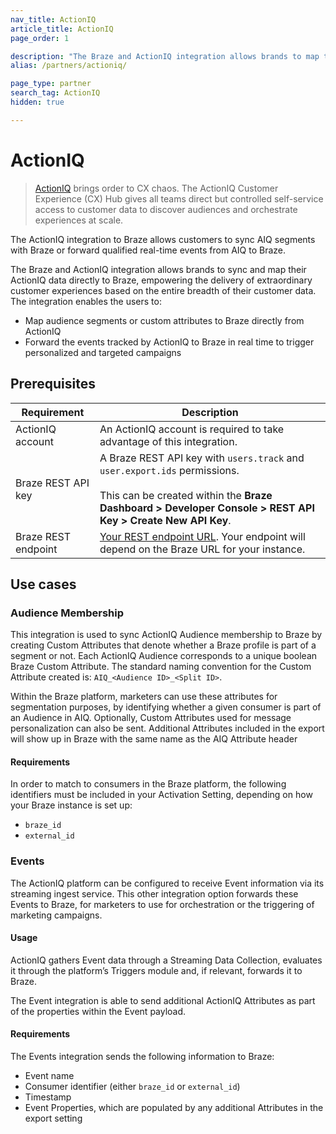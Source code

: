 ```yaml
---
nav_title: ActionIQ
article_title: ActionIQ
page_order: 1

description: "The Braze and ActionIQ integration allows brands to map the audience segments (or custom attributes) across both platforms or forwarding real-time events from ActionIQ to Braze to enable the delivery of personalized customer experiences based on the entire breath of their customer data."
alias: /partners/actioniq/

page_type: partner
search_tag: ActionIQ
hidden: true

---
```


# ActionIQ

> [ActionIQ][2] brings order to CX chaos. The ActionIQ Customer Experience (CX) Hub gives all teams direct but controlled self-service access to customer data to discover audiences and orchestrate experiences at scale.

The ActionIQ integration to Braze allows customers to sync AIQ segments with Braze or forward qualified real-time events from AIQ to Braze.

The Braze and ActionIQ integration allows brands to sync and map their ActionIQ data directly to Braze, empowering the delivery of extraordinary customer experiences based on the entire breadth of their customer data. The integration enables the users to:
- Map audience segments or custom attributes to Braze directly from ActionIQ
- Forward the events tracked by ActionIQ to Braze in real time to trigger personalized and targeted campaigns

## Prerequisites

| Requirement | Description |
| ----------- | ----------- |
| ActionIQ account | An ActionIQ account is required to take advantage of this integration. |
| Braze REST API key | A Braze REST API key with `users.track` and `user.export.ids` permissions. <br><br> This can be created within the **Braze Dashboard > Developer Console > REST API Key > Create New API Key**. |
| Braze REST endpoint | [Your REST endpoint URL][1]. Your endpoint will depend on the Braze URL for your instance. |

## Use cases

### Audience Membership
This integration is used to sync ActionIQ Audience membership to Braze by creating Custom Attributes that denote whether a Braze profile is part of a segment or not. Each ActionIQ Audience corresponds to a unique boolean Braze Custom Attribute. The standard naming convention for the Custom Attribute created is: `AIQ_<Audience ID>_<Split ID>`.

Within the Braze platform, marketers can use these attributes for segmentation purposes, by identifying whether a given consumer is part of an Audience in AIQ. Optionally, Custom Attributes used for message personalization can also be sent. Additional Attributes included in the export will show up in Braze with the same name as the AIQ Attribute header

#### Requirements
In order to match to consumers in the Braze platform, the following identifiers must be included in your Activation Setting, depending on how your Braze instance is set up:
- `braze_id`
- `external_id`

### Events
The ActionIQ platform can be configured to receive Event information via its streaming ingest service. This other integration option forwards these Events to Braze, for marketers to use for orchestration or the triggering of marketing campaigns.

#### Usage
ActionIQ gathers Event data through a Streaming Data Collection, evaluates it through the platform’s Triggers module and, if relevant, forwards it to Braze.

The Event integration is able to send additional ActionIQ Attributes as part of the properties within the Event payload.

#### Requirements
The Events integration sends the following information to Braze:
- Event name
- Consumer identifier (either `braze_id` or `external_id`)
- Timestamp
- Event Properties, which are populated by any additional Attributes in the export setting

[1]: {{site.baseurl}}/developer_guide/rest_api/basics/#endpoints
[2]: https://www.actioniq.com/
